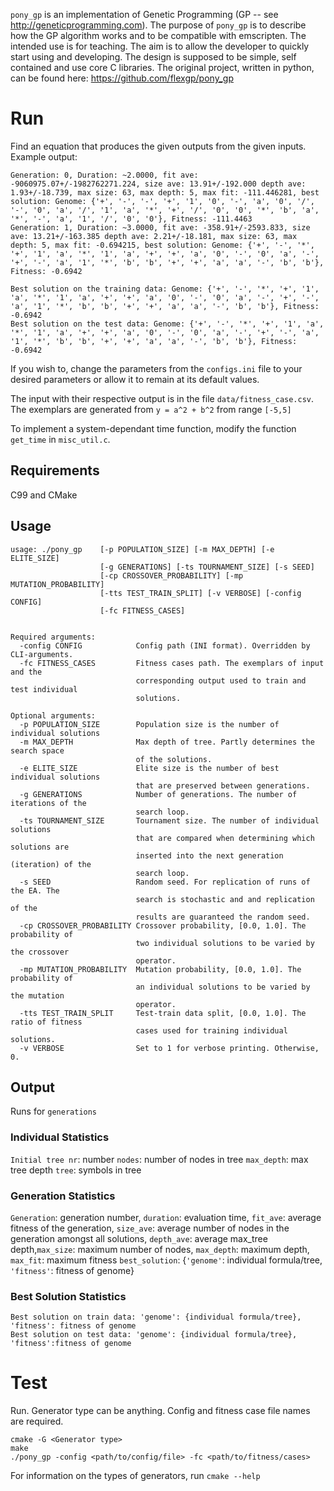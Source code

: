 
`pony_gp` is an implementation of Genetic Programming (GP -- see <http://geneticprogramming.com>).
The purpose of `pony_gp` is to describe how the GP algorithm works and to be compatible with
emscripten. The intended use is for teaching. The aim is to allow the developer to quickly
start using and developing. The design is supposed to be simple, self contained and use core
C libraries. The original project, written in python, can be found here:
https://github.com/flexgp/pony_gp

# Run

Find an equation that produces the given outputs from the given inputs.
Example output:
```
Generation: 0, Duration: ~2.0000, fit ave: -9060975.07+/-1982762271.224, size ave: 13.91+/-192.000 depth ave: 1.93+/-18.739, max size: 63, max depth: 5, max fit: -111.446281, best solution: Genome: {'+', '-', '-', '+', '1', '0', '-', 'a', '0', '/', '-', '0', 'a', '/', '1', 'a', '*', '+', '/', '0', '0', '*', 'b', 'a', '*', '-', 'a', '1', '/', '0', '0'}, Fitness: -111.4463
Generation: 1, Duration: ~3.0000, fit ave: -358.91+/-2593.833, size ave: 13.21+/-163.385 depth ave: 2.21+/-18.181, max size: 63, max depth: 5, max fit: -0.694215, best solution: Genome: {'+', '-', '*', '+', '1', 'a', '*', '1', 'a', '+', '+', 'a', '0', '-', '0', 'a', '-', '+', '-', 'a', '1', '*', 'b', 'b', '+', '+', 'a', 'a', '-', 'b', 'b'}, Fitness: -0.6942

Best solution on the training data: Genome: {'+', '-', '*', '+', '1', 'a', '*', '1', 'a', '+', '+', 'a', '0', '-', '0', 'a', '-', '+', '-', 'a', '1', '*', 'b', 'b', '+', '+', 'a', 'a', '-', 'b', 'b'}, Fitness: -0.6942
Best solution on the test data: Genome: {'+', '-', '*', '+', '1', 'a', '*', '1', 'a', '+', '+', 'a', '0', '-', '0', 'a', '-', '+', '-', 'a', '1', '*', 'b', 'b', '+', '+', 'a', 'a', '-', 'b', 'b'}, Fitness: -0.6942
```

If you wish to,
change the parameters from the `configs.ini` file to your desired
parameters or allow it to remain at its default values.

The input with their respective output is in the file `data/fitness_case.csv`. The
exemplars are generated from `y = a^2 + b^2` from range `[-5,5]`

To implement a system-dependant time function, modify the function `get_time` in `misc_util.c`.

## Requirements

C99 and CMake

## Usage
```
usage: ./pony_gp    [-p POPULATION_SIZE] [-m MAX_DEPTH] [-e ELITE_SIZE]
                    [-g GENERATIONS] [-ts TOURNAMENT_SIZE] [-s SEED]
                    [-cp CROSSOVER_PROBABILITY] [-mp MUTATION_PROBABILITY]
                    [-tts TEST_TRAIN_SPLIT] [-v VERBOSE] [-config CONFIG]
                    [-fc FITNESS_CASES]


Required arguments:
  -config CONFIG            Config path (INI format). Overridden by CLI-arguments.
  -fc FITNESS_CASES         Fitness cases path. The exemplars of input and the
                            corresponding output used to train and test individual
                            solutions.

Optional arguments:
  -p POPULATION_SIZE        Population size is the number of individual solutions
  -m MAX_DEPTH              Max depth of tree. Partly determines the search space
                            of the solutions.
  -e ELITE_SIZE             Elite size is the number of best individual solutions
                            that are preserved between generations.
  -g GENERATIONS            Number of generations. The number of iterations of the
                            search loop.
  -ts TOURNAMENT_SIZE       Tournament size. The number of individual solutions
                            that are compared when determining which solutions are
                            inserted into the next generation (iteration) of the
                            search loop.
  -s SEED                   Random seed. For replication of runs of the EA. The
                            search is stochastic and and replication of the
                            results are guaranteed the random seed.
  -cp CROSSOVER_PROBABILITY Crossover probability, [0.0, 1.0]. The probability of
                            two individual solutions to be varied by the crossover
                            operator.
  -mp MUTATION_PROBABILITY  Mutation probability, [0.0, 1.0]. The probability of
                            an individual solutions to be varied by the mutation
                            operator.
  -tts TEST_TRAIN_SPLIT     Test-train data split, [0.0, 1.0]. The ratio of fitness
                            cases used for training individual solutions.
  -v VERBOSE                Set to 1 for verbose printing. Otherwise, 0.
```

## Output
Runs for `generations`

### Individual Statistics

`Initial tree nr`: number `nodes`: number of nodes in tree `max_depth`: max tree depth `tree`: symbols in tree

### Generation Statistics
`Generation`: generation number, `duration`: evaluation time, `fit_ave`: average fitness of the generation, `size_ave`: average number of nodes in the generation amongst all solutions, `depth_ave`: average max_tree depth,`max_size`: maximum number of nodes, `max_depth`: maximum depth, `max_fit`: maximum fitness `best_solution`: {`'genome'`: individual formula/tree, `'fitness'`: fitness of genome}


### Best Solution Statistics
```
Best solution on train data: 'genome': {individual formula/tree}, 'fitness': fitness of genome
Best solution on test data: 'genome': {individual formula/tree}, 'fitness':fitness of genome
```

# Test
Run. Generator type can be anything. Config and fitness case file names are required.
```
cmake -G <Generator type>
make
./pony_gp -config <path/to/config/file> -fc <path/to/fitness/cases>
```
For information on the types of generators, run `cmake --help`

